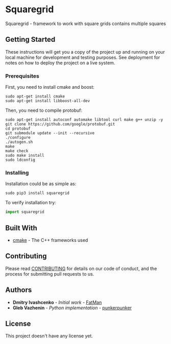 # Squaregrid

Squaregrid - framework to work with square grids contains multiple squares

## Getting Started

These instructions will get you a copy of the project up and running on your local machine for development and testing purposes. See deployment for notes on how to deploy the project on a live system.

### Prerequisites

First, you need to install cmake and boost:

```
sudo apt-get install cmake
sudo apt-get install libboost-all-dev
```

Then, you need to compile protobuf:

```
sudo apt-get install autoconf automake libtool curl make g++ unzip -y
git clone https://github.com/google/protobuf.git
cd protobuf
git submodule update --init --recursive
./configure
./autogen.sh
make
make check
sudo make install
sudo ldconfig
```

### Installing

Installation could be as simple as:

```
sudo pip3 install squaregrid
```

To verify installation try: 

```python
import squaregrid
```

## Built With

* [cmake](https://cmake.org/documentation/) - The C++ frameworks used

## Contributing

Please read [CONTRIBUTING](https://marketing-logic.atlassian.net/wiki/spaces/ML/pages/96600066/DevOps) for details on our code of conduct, and the process for submitting pull requests to us.

## Authors

* **Dmitry Ivashcenko** - *Initial work* - [FatMan](https://github.com/fatman)
* **Gleb Vazhenin** - *Python implementation* - [punkerpunker](https://github.com/punkerpunker)


## License

This project doesn't have any license yet.

